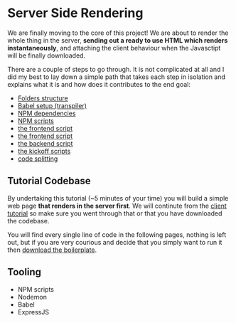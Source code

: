 # Server Side Rendering

We are finally moving to the core of this project! We are about to render the
whole thing in the server, **sending out a ready to use HTML which renders
instantaneously**, and attaching the client behaviour when the Javasctipt will
be finally downloaded.

There are a couple of steps to go through. It is not complicated at all and I
did my best to lay down a simple path that takes each step in isolation and
explains what it is and how does it contributes to the end goal:

* [Folders structure](./ssr-folders.md)
* [Babel setup (transpiler)](./ssr-babel.md)
* [NPM dependencies](./ssr-npm-dependencies.md)
* [NPM scripts](./ssr-npm-scripts.md)
* [the frontend script](./ssr-frontend.md)
* [the frontend script](./ssr-frontend.md)
* [the backend script](./ssr-backend.md)
* [the kickoff scripts](./ssr-kickoff.md)
* [code splitting](./ssr-code-splitting.md)

## Tutorial Codebase

By undertaking this tutorial (~5 minutes of your time) you will build a simple web
page **that renders in the server first**. We will continute from the
[client tutorial](./app.md) so make sure you went through that or that you have
downloaded the codebase.

You will find every single line of code in the following pages, nothing is left out,
but if you are very courious and decide that you simply want to run it then
[download the boilerplate](https://github.com/marcopeg/react-ssr/raw/master/examples/cra-ssr-universal.zip).

## Tooling

- NPM scripts
- Nodemon
- Babel
- ExpressJS
